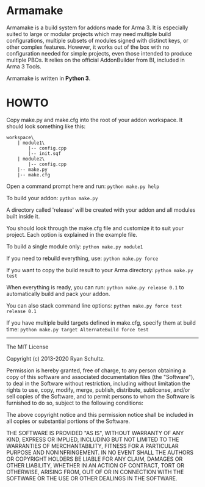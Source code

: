 Armamake
===

Armamake is a build system for addons made for Arma 3. It is especially suited to large or modular projects which may need multiple build configurations, multiple subsets of modules signed with distinct keys, or other complex features. However, it works out of the box with no configuration needed for simple projects, even those intended to produce multiple PBOs. It relies on the official AddonBuilder from BI, included in Arma 3 Tools.

Armamake is written in **Python 3**.


HOWTO
===
Copy make.py and make.cfg into the root of your addon workspace. It should look something like this:

	workspace\
		| module1\
			|-- config.cpp
			|-- init.sqf
		| module2\
			|-- config.cpp
		|-- make.py
		|-- make.cfg

Open a command prompt here and run:
		`python make.py help`

To build your addon:
		`python make.py`

A directory called 'release' will be created with your addon and all modules built inside it.

You should look through the make.cfg file and customize it to suit your project. Each option is explained in the example file.

To build a single module only:
		`python make.py module1`

If you need to rebuild everything, use:
		`python make.py force`

If you want to copy the build result to your Arma directory:
		`python make.py test`

When everything is ready, you can run:
		`python make.py release 0.1`
to automatically build and pack your addon.

You can also stack command line options:
		`python make.py force test release 0.1`

If you have multiple build targets defined in make.cfg, specify them at build time:
		`python make.py target AlternateBuild force test`

---

The MIT License

Copyright (c) 2013-2020 Ryan Schultz.

Permission is hereby granted, free of charge, to any person obtaining a copy
of this software and associated documentation files (the "Software"), to deal
in the Software without restriction, including without limitation the rights
to use, copy, modify, merge, publish, distribute, sublicense, and/or sell
copies of the Software, and to permit persons to whom the Software is
furnished to do so, subject to the following conditions:

The above copyright notice and this permission notice shall be included in
all copies or substantial portions of the Software.

THE SOFTWARE IS PROVIDED "AS IS", WITHOUT WARRANTY OF ANY KIND, EXPRESS OR
IMPLIED, INCLUDING BUT NOT LIMITED TO THE WARRANTIES OF MERCHANTABILITY,
FITNESS FOR A PARTICULAR PURPOSE AND NONINFRINGEMENT. IN NO EVENT SHALL THE
AUTHORS OR COPYRIGHT HOLDERS BE LIABLE FOR ANY CLAIM, DAMAGES OR OTHER
LIABILITY, WHETHER IN AN ACTION OF CONTRACT, TORT OR OTHERWISE, ARISING FROM,
OUT OF OR IN CONNECTION WITH THE SOFTWARE OR THE USE OR OTHER DEALINGS IN
THE SOFTWARE.

